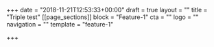 +++
date = "2018-11-21T12:53:33+00:00"
draft = true
layout = ""
title = "Triple test"
[[page_sections]]
block = "Feature-1"
cta = ""
logo = ""
navigation = ""
template = "feature-1"

+++
